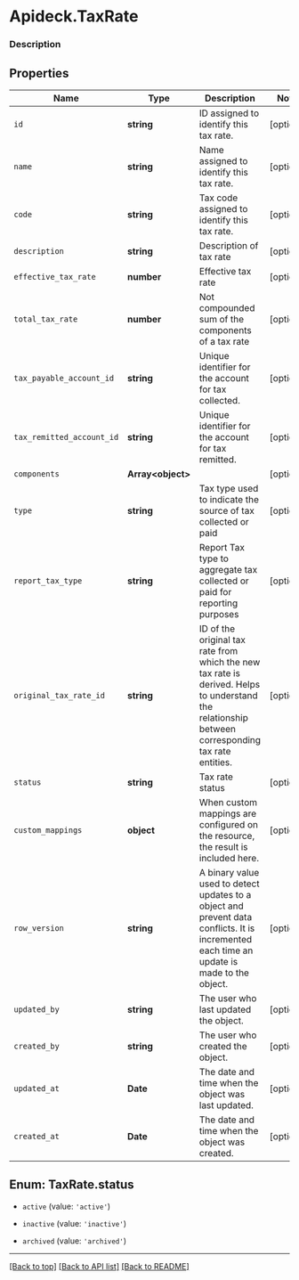 # Apideck.TaxRate

### Description

## Properties
Name | Type | Description | Notes
------------ | ------------- | ------------- | -------------
`id` | **string** | ID assigned to identify this tax rate. | [optional] 
`name` | **string** | Name assigned to identify this tax rate. | [optional] 
`code` | **string** | Tax code assigned to identify this tax rate. | [optional] 
`description` | **string** | Description of tax rate | [optional] 
`effective_tax_rate` | **number** | Effective tax rate | [optional] 
`total_tax_rate` | **number** | Not compounded sum of the components of a tax rate | [optional] 
`tax_payable_account_id` | **string** | Unique identifier for the account for tax collected. | [optional] 
`tax_remitted_account_id` | **string** | Unique identifier for the account for tax remitted. | [optional] 
`components` | **Array&lt;object&gt;** |  | [optional] 
`type` | **string** | Tax type used to indicate the source of tax collected or paid | [optional] 
`report_tax_type` | **string** | Report Tax type to aggregate tax collected or paid for reporting purposes | [optional] 
`original_tax_rate_id` | **string** | ID of the original tax rate from which the new tax rate is derived. Helps to understand the relationship between corresponding tax rate entities. | [optional] 
`status` | **string** | Tax rate status | [optional] 
`custom_mappings` | **object** | When custom mappings are configured on the resource, the result is included here. | [optional] 
`row_version` | **string** | A binary value used to detect updates to a object and prevent data conflicts. It is incremented each time an update is made to the object. | [optional] 
`updated_by` | **string** | The user who last updated the object. | [optional] 
`created_by` | **string** | The user who created the object. | [optional] 
`updated_at` | **Date** | The date and time when the object was last updated. | [optional] 
`created_at` | **Date** | The date and time when the object was created. | [optional] 





<a name="TaxRateStatus"></a>
## Enum: TaxRate.status


* `active` (value: `'active'`)

* `inactive` (value: `'inactive'`)

* `archived` (value: `'archived'`)




---

[[Back to top]](#) [[Back to API list]](../../../../README.md#documentation-for-api-endpoints) [[Back to README]](../../../../README.md)


